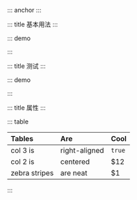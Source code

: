 ::: anchor
:::

::: title 基本用法
:::

::: demo

<template>
  <el-card shadow="never">
    <dyy-search-form
      :form-item-list="formItemLists"
      :row="2"
      size="mini"
      label-width="100px"
      @get-search-form-data="handleSearch">
    </dyy-search-form>
  </el-card>
</template>
<script>
	export default {
    data() {
      return {
        formItemLists: [
          {type: "input", label: "input", model: 'test',initialValue: null, span: 6},
          {
            type: "select", 
            label: "select", 
            model: 'test1',
            initialValue: null, 
            options: [
              {value: 'A', label: 'name'},
              {value: 'B', label: 'name1'},
              {value: 'C', label: 'name2'},
            ],
          },
          {
            type: "select", 
            label: "selectMultiple", 
            model: 'test2',
            initialValue: [],
            options: [
              {value: 'A', label: 'name'},
              {value: 'B', label: 'name1'},
              {value: 'C', label: 'name2'},
            ],
          },
          {
            type: "date", 
            label: "日期",
            model: 'test3',
            initialValue: null,
            attrs: {
              type: 'date'
            },
            span: 6
          },
          {
            type: "date", 
            label: "日期区间",
            model: 'test4',
            initialValue: [],
            attrs: {
              type: 'daterange'
            },
            span: 12
          },
          {
            type: "date", 
            label: "月份区间",
            model: 'test5',
            initialValue: [],
            attrs: {
              type: 'monthrange'
            },
          },
          {type: "input", label: "名称6", model: 'test6',initialValue: null, span: 6},
          {type: "input", label: "名称7", model: 'test7',initialValue: null, span: 6},
          {type: "input", label: "名称8", model: 'test8',initialValue: null, span: 6},
          {type: "input", label: "名称9", model: 'test9',initialValue: null, span: 6},
        ],
        count: 0,
        msg: '123'
      }
    },
    watch: {
      count: function (val, oldVal) {
        console.log(val)
      },
    },
    beforeCreate() {
        console.log('beforeCreate');
    },
    beforeMount() {
        console.log('beforeMount');
    },
    mounted() {
        console.log('mounted');
    },
    beforeDestroy() {},
    methods: {
      handleSearch(data) {
          console.log(data);
      }
    }
}
</script>

:::

::: title 测试
:::

::: demo

<template>
  <el-card shadow="never">
    <dyy-search-form
      :form-item-list="formItemList"
      :row="2"
      size="mini"
      label-width="100px"
      @get-search-form-data="handleSearch1">
    </dyy-search-form>
  </el-card>
</template>
<script>
	export default {
    data() {
      return {
        formItemList: [
          {type: "input", label: "名称", model: 'test',initialValue: null, span: 6},
          {type: "input", label: "名称1", model: 'test1',initialValue: null, span: 6},
          {type: "input", label: "名称2", model: 'test2',initialValue: null, span: 6},
          {type: "input", label: "名称3", model: 'test3',initialValue: null, span: 6},
          {type: "input", label: "名称4", model: 'test4',initialValue: null, span: 6},
          {type: "input", label: "名称5", model: 'test5',initialValue: null, span: 6},
          {type: "input", label: "名称6", model: 'test6',initialValue: null, span: 6},
          {type: "input", label: "名称7", model: 'test7',initialValue: null, span: 6},
          {type: "input", label: "名称8", model: 'test8',initialValue: null, span: 6},
          {type: "input", label: "名称9", model: 'test9',initialValue: null, span: 6},
        ],
        count: 0,
        msg: '123'
      }
    },
    watch: {
      count: function (val, oldVal) {
        console.log(val)
      },
    },
    beforeCreate() {
        console.log('beforeCreate');
    },
    beforeMount() {
        console.log('beforeMount');
    },
    mounted() {
        console.log('mounted');
    },
    beforeDestroy() {},
    methods: {
      handleSearch1(data) {
          console.log(data);
      }
    }
}
</script>

:::

::: title 属性
:::

::: table

| Tables        | Are           | Cool  |
| :------ |:-------------| :-----|
| col 3 is | right-aligned | `true` |
| col 2 is | centered      |   $12 |
| zebra stripes| are neat |    $1 |

:::

